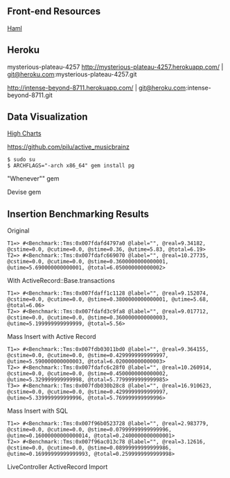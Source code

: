 ## Front-end Resources
[Haml](http://haml.info/)


## Heroku
mysterious-plateau-4257
http://mysterious-plateau-4257.herokuapp.com/ | git@heroku.com:mysterious-plateau-4257.git

http://intense-beyond-8711.herokuapp.com/ | git@heroku.com:intense-beyond-8711.git

## Data Visualization
[High Charts](http://www.highcharts.com/products/highmaps)


[]()
https://github.com/pilu/active_musicbrainz


```
$ sudo su
$ ARCHFLAGS="-arch x86_64" gem install pg
```


"Whenever"" gem

Devise gem



## Insertion Benchmarking Results


Original
 
```
T1=> #<Benchmark::Tms:0x007fdafd4797a0 @label="", @real=9.34182, @cstime=0.0, @cutime=0.0, @stime=0.36, @utime=5.83, @total=6.19>
T2=> #<Benchmark::Tms:0x007fdafc669070 @label="", @real=10.27735, @cstime=0.0, @cutime=0.0, @stime=0.3600000000000001, @utime=5.690000000000001, @total=6.050000000000002>
```

With ActiveRecord::Base.transactions

```
T1=> #<Benchmark::Tms:0x007fdaff1c1128 @label="", @real=9.152074, @cstime=0.0, @cutime=0.0, @stime=0.3800000000000001, @utime=5.68, @total=6.06>
T2=> #<Benchmark::Tms:0x007fdafd3c9fa8 @label="", @real=9.017712, @cstime=0.0, @cutime=0.0, @stime=0.3600000000000003, @utime=5.199999999999999, @total=5.56>
```

Mass Insert with Active Record

```
T1=> #<Benchmark::Tms:0x007fdb03011bd0 @label="", @real=9.364155, @cstime=0.0, @cutime=0.0, @stime=0.4299999999999997, @utime=5.590000000000003, @total=6.020000000000003>
T2=> #<Benchmark::Tms:0x007fdafc6c28f0 @label="", @real=10.260914, @cstime=0.0, @cutime=0.0, @stime=0.4500000000000002, @utime=5.329999999999998, @total=5.7799999999999985>
T3=> #<Benchmark::Tms:0x007fdb030b28c8 @label="", @real=16.910623, @cstime=0.0, @cutime=0.0, @stime=0.4299999999999997, @utime=5.339999999999996, @total=5.769999999999996>
```

Mass Insert with SQL

```
T1=> #<Benchmark::Tms:0x007f96b0523728 @label="", @real=2.983779, @cstime=0.0, @cutime=0.0, @stime=0.07999999999999996, @utime=0.16000000000000014, @total=0.2400000000000001>
T2=> #<Benchmark::Tms:0x007f96ac013c78 @label="", @real=3.12616, @cstime=0.0, @cutime=0.0, @stime=0.08999999999999986, @utime=0.16999999999999993, @total=0.2599999999999998>
```


LiveController
ActiveRecord Import



